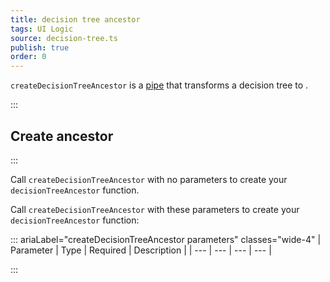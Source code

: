 ```yaml
---
title: decision tree ancestor
tags: UI Logic
source: decision-tree.ts
publish: true
order: 0
---
```


`createDecisionTreeAncestor` is a [pipe](/docs/logic/pipes-overview) that transforms a decision tree to <!--TODO-->.


:::
## Create ancestor
:::

Call `createDecisionTreeAncestor` with no parameters to create your `decisionTreeAncestor` function.

Call `createDecisionTreeAncestor` with these parameters to create your `decisionTreeAncestor` function:

::: ariaLabel="createDecisionTreeAncestor parameters" classes="wide-4"
| Parameter | Type | Required | Description |
| --- | --- | --- | --- |

:::

